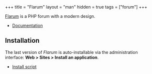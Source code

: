 +++
title = "Flarum"
layout = "man"
hidden = true
tags = ["forum"]
+++

[Flarum](https://flarum.org/) is a PHP forum with a modern design.

- [Documentation](https://docs.flarum.org/)

## Installation

The last version of *Flarum* is auto-installable via the administration interface: **Web > Sites > Install an application**.

- [Install script](https://admin.alwaysdata.com/site/application/script/14/detail/)
